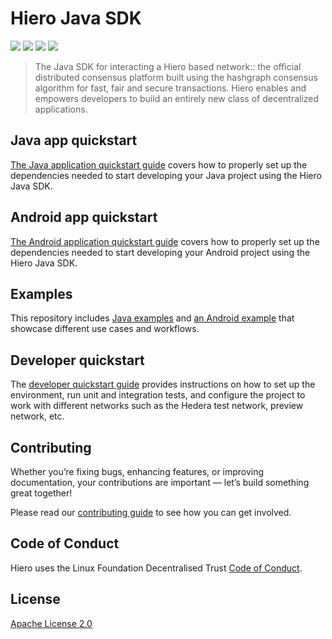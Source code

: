 # Hiero Java SDK

![](https://img.shields.io/badge/java-17%2B-blue?style=flat-square)
![](https://img.shields.io/badge/android-26%2B-blue?style=flat-square)
[![](https://img.shields.io/github/actions/workflow/status/hiero-ledger/hiero-sdk-java/build.yml?style=flat-square)](https://github.com/hiero-ledger/hiero-sdk-java/actions)
[![](https://img.shields.io/maven-central/v/com.hedera.hashgraph/sdk/2?label=maven&style=flat-square)](https://search.maven.org/artifact/com.hedera.hashgraph/sdk)

> The Java SDK for interacting a Hiero based network:: the official distributed
> consensus platform built using the hashgraph consensus algorithm for fast,
> fair and secure transactions. Hiero enables and empowers developers to
> build an entirely new class of decentralized applications.

## Java app quickstart

[The Java application quickstart guide](docs/java-app/java-app-quickstart.md) covers how to properly set up the dependencies
needed to start developing your Java project using the Hiero Java SDK.

## Android app quickstart

[The Android application quickstart guide](docs/android-app/android-app-quickstart.md) covers how to properly set up the dependencies
needed to start developing your Android project using the Hiero Java SDK.

## Examples

This repository includes [Java examples](examples/README.md) and [an Android example](example-android/README.md)
that showcase different use cases and workflows.

## Developer quickstart

The [developer quickstart guide](docs/sdk/developer-guide.md) provides instructions on how to set up the environment,
run unit and integration tests, and configure the project to work with different networks
such as the Hedera test network, preview network, etc.

## Contributing

Whether you’re fixing bugs, enhancing features, or improving documentation, your contributions are important — let’s build something great together!

Please read our [contributing guide](https://github.com/hiero-ledger/.github/blob/main/CONTRIBUTING.md) to see how you can get involved.

## Code of Conduct

Hiero uses the Linux Foundation Decentralised Trust [Code of Conduct](https://www.lfdecentralizedtrust.org/code-of-conduct).

## License

[Apache License 2.0](LICENSE)
